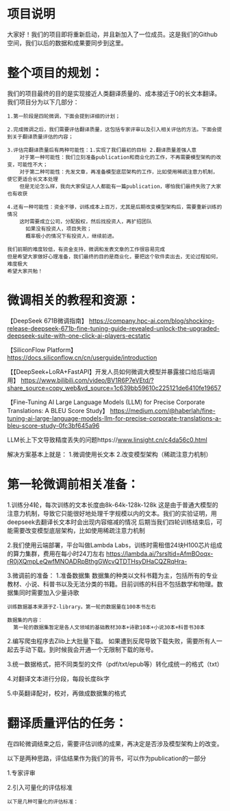 # 项目说明
大家好！我们的项目即将重新启动，并且新加入了一位成员。这是我们的Github空间，我们以后的数据和成果要同步到这里。

# 整个项目的规划：
我们的项目最终的目的是实现接近人类翻译质量的、成本接近于0的长文本翻译。我们项目分为以下几部分：

    1.第一阶段是四轮微调，下面会提到详细的计划；
  
    2.完成微调之后，我们需要评估翻译质量，这包括专家评审以及引入相关评估的方法。下面会提到关于翻译质量评估的内容；
    
    3.评估完翻译质量后有两种可能性：1.实现了我们最初的目标 2.翻译质量差强人意
        对于第一种可能性：我们立刻准备publication和商业化的工作，不再需要模型架构的改变，可能性不大；
        对于第二种可能性：先发文章，再准备模型底层架构的工作，比如使用稀疏注意力机制，使它更适合长文本处理
        但是无论怎么样，我向大家保证人人都能有一篇publication，哪怕我们最终失败了大家也有收获
        
    4.还有一种可能性：资金不够，训练成本上百万，尤其是后期改变模型架构后，需要重新训练的情况
        这时需要成立公司，分配股权，然后找投资人，再扩招团队
          如果没有投资人，项目失败；
          概率极小的情况下有投资人，继续前进。

    我们前期的难度较低，有资金支持，微调和发表文章的工作很容易完成
    但是希望大家做好心理准备，我们最终的目的是商业化，要把这个软件卖出去，无论过程如何，难度极大
    希望大家共勉！
    

# 微调相关的教程和资源：

【DeepSeek 671B微调指南】
https://company.hpc-ai.com/blog/shocking-release-deepseek-671b-fine-tuning-guide-revealed-unlock-the-upgraded-deepseek-suite-with-one-click-ai-players-ecstatic

【SiliconFlow Platform】
https://docs.siliconflow.cn/cn/userguide/introduction

【【DeepSeek+LoRA+FastAPI】开发人员如何微调大模型并暴露接口给后端调用】 
https://www.bilibili.com/video/BV1R6P7eVEtd/?share_source=copy_web&vd_source=1c639bb59610c225121de6410fe19657

【Fine-Tuning AI Large Language Models (LLM) for Precise Corporate Translations: A BLEU Score Study】
https://medium.com/@haberlah/fine-tuning-ai-large-language-models-llm-for-precise-corporate-translations-a-bleu-score-study-0fc3bf645a96

LLM长上下文导致精度丢失的问题https://www.linsight.cn/c4da56c0.html

解决方案基本上就是：
    1.微调使用长文本
    2.改变模型架构（稀疏注意力机制）

# 第一轮微调前相关准备：

1.训练分4轮，每次训练的文本长度由8k-64k-128k-128k
  这是由于普通大模型的注意力机制，导致它只能很好地处理千字规模以内的文本。我们的实验证明，用deepseek去翻译长文本时会出现内容缩减的情况
  后期当我们四轮训练结束后，可能需要改变模型底层架构，比如使用稀疏注意力机制
  
2.我们使用云端部署，平台叫做Lambda Labs，训练时需租借24块H100芯片组成的算力集群，费用在每小时24刀左右
  https://lambda.ai/?srsltid=AfmBOoqx-rR0jXQmpLeQwfMNOADRpBthgGWcvQTDTHsyDHaCQZRqHra-

3.微调前的准备：
  1.准备数据集
    数据集的种类以文科书籍为主，包括所有的专业教材、小说、科普书以及无法分类的书籍。目前训练的科目不包括数学和物理。数据集同时需要加入少量诗歌
    
    训练数据基本来源于Z-library。第一轮的数据量在100本书左右
    
    数据集的内容：
      第一轮的数据集暂定是各人文领域的基础教材30本+诗歌10本+小说30本+科普书30本
      
  2.编写爬虫程序去Zlib上大批量下载。
  如果遭到反爬导致下载失败，需要所有人一起去手动下载。到时候我会开通一个无限制下载的账号。
  
  3.统一数据格式，把不同类型的文件（pdf/txt/epub等）转化成统一的格式（txt）
  
  4.对翻译文本进行分段，每段长度8k字
  
  5.中英翻译配对，校对，再做成数据集的格式


# 翻译质量评估的任务：
在四轮微调结束之后，需要评估训练的成果，再决定是否涉及模型架构上的改变。

以下是两种思路，评估结果作为我们的背书，可以作为publication的一部分

  1.专家评审

  2.引入可量化的评估标准

    以下是几种可量化的评估标准：
    
